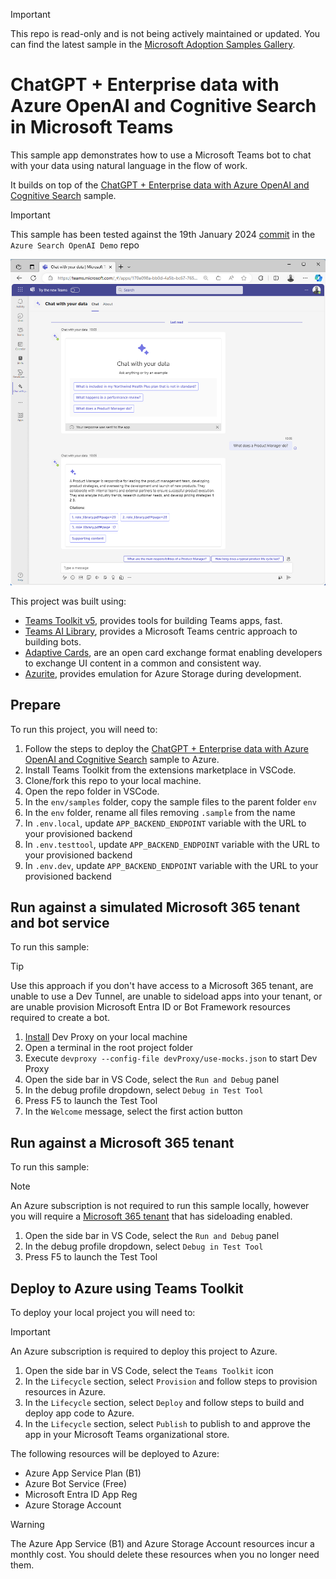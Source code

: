 > [!IMPORTANT]
> This repo is read-only and is not being actively maintained or updated. You can find the latest sample in the [Microsoft Adoption Samples Gallery](https://adoption.microsoft.com/en-us/sample-solution-gallery/sample/pnp-sp-dev-teams-sample-bot-azure-search-openai-ts/).

# ChatGPT + Enterprise data with Azure OpenAI and Cognitive Search in Microsoft Teams

This sample app demonstrates how to use a Microsoft Teams bot to chat with your data using natural language in the flow of work.

It builds on top of the [ChatGPT + Enterprise data with Azure OpenAI and Cognitive Search](https://github.com/Azure-Samples/azure-search-openai-demo) sample.

> [!IMPORTANT]
> This sample has been tested against the 19th January 2024 [commit](https://github.com/Azure-Samples/azure-search-openai-demo/tree/5e9d142e50a624cd70e42c4c654097e2fb646d36) in the `Azure Search OpenAI Demo` repo

![Chat with your data bot in Microsoft Teams](./assets/bot.png)

This project was built using:

- [Teams Toolkit v5](https://marketplace.visualstudio.com/items?itemName=TeamsDevApp.ms-teams-vscode-extension), provides tools for building Teams apps, fast.
- [Teams AI Library](https://www.npmjs.com/package/@microsoft/teams-ai), provides a Microsoft Teams centric approach to building bots.
- [Adaptive Cards](https://adaptivecards.io), are an open card exchange format enabling developers to exchange UI content in a common and consistent way.
- [Azurite](https://www.npmjs.com/package/azurite), provides emulation for Azure Storage during development.

## Prepare

To run this project, you will need to:

1. Follow the steps to deploy the [ChatGPT + Enterprise data with Azure OpenAI and Cognitive Search](https://github.com/Azure-Samples/azure-search-openai-demo#getting-started) sample to Azure.
1. Install Teams Toolkit from the extensions marketplace in VSCode.
1. Clone/fork this repo to your local machine.
1. Open the repo folder in VSCode.
1. In the `env/samples` folder, copy the sample files to the parent folder `env`
1. In the `env` folder, rename all files removing `.sample` from the name
1. In `.env.local`, update `APP_BACKEND_ENDPOINT` variable with the URL to your provisioned backend
1. In `.env.testtool`, update `APP_BACKEND_ENDPOINT` variable with the URL to your provisioned backend
1. In `.env.dev`, update `APP_BACKEND_ENDPOINT` variable with the URL to your provisioned backend

## Run against a simulated Microsoft 365 tenant and bot service

To run this sample:

> [!TIP]
> Use this approach if you don't have access to a Microsoft 365 tenant, are unable to use a Dev Tunnel, are unable to sideload apps into your tenant, or are unable provision Microsoft Entra ID or Bot Framework resources required to create a bot.

1. [Install](https://learn.microsoft.com/microsoft-cloud/dev/dev-proxy/get-started#install-dev-proxy) Dev Proxy on your local machine
1. Open a terminal in the root project folder
1. Execute `devproxy --config-file devProxy/use-mocks.json` to start Dev Proxy
1. Open the side bar in VS Code, select the `Run and Debug` panel
1. In the debug profile dropdown, select `Debug in Test Tool`
1. Press F5 to launch the Test Tool
1. In the `Welcome` message, select the first action button

## Run against a Microsoft 365 tenant

To run this sample:

> [!NOTE]
> An Azure subscription is not required to run this sample locally, however you will require a [Microsoft 365 tenant](https://developer.microsoft.com/microsoft-365/dev-program?WT.mc_id=m365-00000-garrytrinder) that has sideloading enabled.

1. Open the side bar in VS Code, select the `Run and Debug` panel
1. In the debug profile dropdown, select `Debug in Test Tool`
1. Press F5 to launch the Test Tool

## Deploy to Azure using Teams Toolkit

To deploy your local project you will need to:

> [!IMPORTANT]
> An Azure subscription is required to deploy this project to Azure.

1. Open the side bar in VS Code, select the `Teams Toolkit` icon
1. In the `Lifecycle` section, select `Provision` and follow steps to provision resources in Azure.
1. In the `Lifecycle` section, select `Deploy` and follow steps to build and deploy app code to Azure.
1. In the `Lifecycle` section, select `Publish` to publish to and approve the app in your Microsoft Teams organizational store.

The following resources will be deployed to Azure:

- Azure App Service Plan (B1)
- Azure Bot Service (Free)
- Microsoft Entra ID App Reg
- Azure Storage Account

> [!WARNING]
> The Azure App Service (B1) and Azure Storage Account resources incur a monthly cost. You should delete these resources when you no longer need them.

